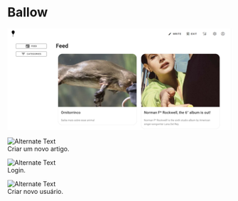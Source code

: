# Ballow
[![Alternate Text](./home.png)](https://youtu.be/SfogESYhYrw "Video de apresentação")



![Alternate Text](./newaticle.gif)  
Criar um novo artigo.

![Alternate Text](./login.gif)  
Login.

![Alternate Text](./novouser.gif)  
Criar novo usuário.